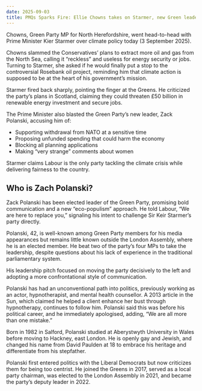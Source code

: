 ```yaml
---
date: 2025-09-03
title: PMQs Sparks Fire: Ellie Chowns takes on Starmer, new Green leader under fire
---
```

Chowns, Green Party MP for North Herefordshire, went head-to-head with Prime Minister Kier Starmer over climate policy today (3 September 2025).

Chowns slammed the Conservatives’ plans to extract more oil and gas from the North Sea, calling it “reckless” and useless for energy security or jobs. Turning to Starmer, she asked if he would finally put a stop to the controversial Rosebank oil project, reminding him that climate action is supposed to be at the heart of his government’s mission.

Starmer fired back sharply, pointing the finger at the Greens. He criticized the party’s plans in Scotland, claiming they could threaten £50 billion in renewable energy investment and secure jobs.

The Prime Minister also blasted the Green Party’s new leader, Zack Polanski, accusing him of:

- Supporting withdrawal from NATO at a sensitive time  
- Proposing unfunded spending that could harm the economy  
- Blocking all planning applications  
- Making “very strange” comments about women  

Starmer claims Labour is the only party tackling the climate crisis while delivering fairness to the country.

## Who is Zach Polanski?

Zack Polanski has been elected leader of the Green Party, promising bold communication and a new “eco-populism” approach. He told Labour, “We are here to replace you,” signaling his intent to challenge Sir Keir Starmer’s party directly.

Polanski, 42, is well-known among Green Party members for his media appearances but remains little known outside the London Assembly, where he is an elected member. He beat two of the party’s four MPs to take the leadership, despite questions about his lack of experience in the traditional parliamentary system.

His leadership pitch focused on moving the party decisively to the left and adopting a more confrontational style of communication. 

Polanski has had an unconventional path into politics, previously working as an actor, hypnotherapist, and mental health counsellor. A 2013 article in the Sun, which claimed he helped a client enhance her bust through hypnotherapy, continues to follow him. Polanski said this was before his political career, and he immediately apologised, adding, “We are all more than one mistake.”

Born in 1982 in Salford, Polanski studied at Aberystwyth University in Wales before moving to Hackney, east London. He is openly gay and Jewish, and changed his name from David Paulden at 18 to embrace his heritage and differentiate from his stepfather.

Polanski first entered politics with the Liberal Democrats but now criticizes them for being too centrist. He joined the Greens in 2017, served as a local party chairman, was elected to the London Assembly in 2021, and became the party’s deputy leader in 2022.
